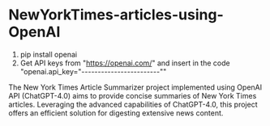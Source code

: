 # NewYorkTimes-articles-using-OpenAI
1. pip install openai
2. Get API keys from "https://openai.com/" and insert in the code "openai.api_key="------------------------""


The New York Times Article Summarizer project implemented using OpenAI API (ChatGPT-4.0) aims to provide concise summaries of New York Times articles. Leveraging the advanced capabilities of ChatGPT-4.0, this project offers an efficient solution for digesting extensive news content.
